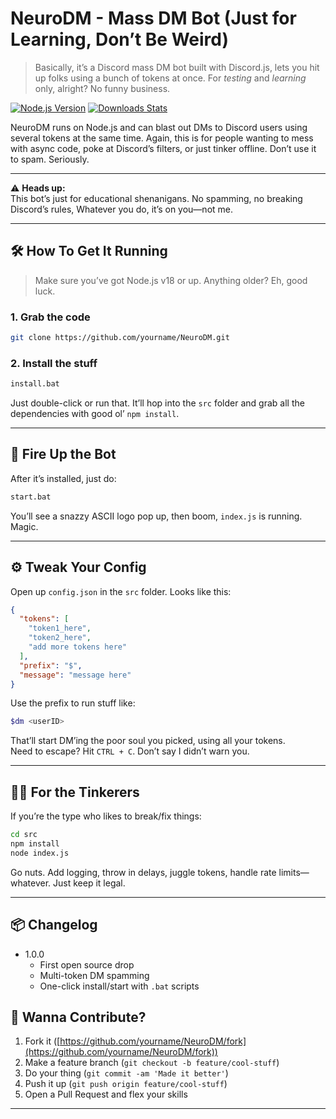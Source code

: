 # NeuroDM - Mass DM Bot (Just for Learning, Don’t Be Weird)

> Basically, it’s a Discord mass DM bot built with Discord.js, lets you hit up folks using a bunch of tokens at once. For *testing* and *learning* only, alright? No funny business.

[![Node.js Version][npm-image]][npm-url]
[![Downloads Stats][npm-downloads]][npm-url]

NeuroDM runs on Node.js and can blast out DMs to Discord users using several tokens at the same time. Again, this is for people wanting to mess with async code, poke at Discord’s filters, or just tinker offline. Don’t use it to spam. Seriously.

---

⚠️ **Heads up:**  
This bot’s just for educational shenanigans. No spamming, no breaking Discord’s rules, Whatever you do, it’s on you—not me.

---

## 🛠️ How To Get It Running

> Make sure you’ve got Node.js v18 or up. Anything older? Eh, good luck.

### 1. Grab the code

```sh
git clone https://github.com/yourname/NeuroDM.git
```

### 2. Install the stuff

```sh
install.bat
```

Just double-click or run that. It’ll hop into the `src` folder and grab all the dependencies with good ol’ `npm install`.

---

## 🚀 Fire Up the Bot

After it’s installed, just do:

```sh
start.bat
```

You’ll see a snazzy ASCII logo pop up, then boom, `index.js` is running. Magic.

---

## ⚙️ Tweak Your Config

Open up `config.json` in the `src` folder. Looks like this:

```json
{
  "tokens": [
    "token1_here",
    "token2_here",
    "add more tokens here"
  ],
  "prefix": "$",
  "message": "message here"
}

```

Use the prefix to run stuff like:

```sh
$dm <userID>
```

That’ll start DM’ing the poor soul you picked, using all your tokens.  
Need to escape? Hit `CTRL + C`. Don’t say I didn’t warn you.

---

## 🧑‍💻 For the Tinkerers

If you’re the type who likes to break/fix things:

```sh
cd src
npm install
node index.js
```

Go nuts. Add logging, throw in delays, juggle tokens, handle rate limits—whatever. Just keep it legal.

---

## 📦 Changelog

* 1.0.0
  * First open source drop
  * Multi-token DM spamming
  * One-click install/start with `.bat` scripts

## 🤝 Wanna Contribute?

1. Fork it ([https://github.com/yourname/NeuroDM/fork](https://github.com/yourname/NeuroDM/fork))
2. Make a feature branch (`git checkout -b feature/cool-stuff`)
3. Do your thing (`git commit -am 'Made it better'`)
4. Push it up (`git push origin feature/cool-stuff`)
5. Open a Pull Request and flex your skills

---
[npm-image]: https://img.shields.io/node/v/discord.js.svg?style=flat-square
[npm-url]: https://nodejs.org/
[npm-downloads]: https://img.shields.io/npm/dm/discord.js.svg?style=flat-square
